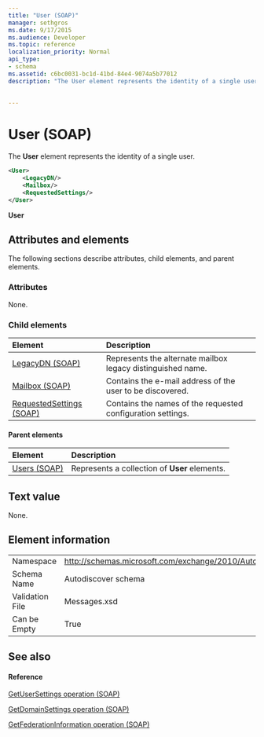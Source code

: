 ```yaml
---
title: "User (SOAP)"
manager: sethgros
ms.date: 9/17/2015
ms.audience: Developer
ms.topic: reference
localization_priority: Normal
api_type:
- schema
ms.assetid: c6bc0031-bc1d-41bd-84e4-9074a5b77012
description: "The User element represents the identity of a single user."
 
 
---
```


# User (SOAP)

The **User** element represents the identity of a single user. 
  
```XML
<User>
    <LegacyDN/>
    <Mailbox/>
    <RequestedSettings/>
</User>
```

 **User**
## Attributes and elements

The following sections describe attributes, child elements, and parent elements.
  
### Attributes

None.
  
### Child elements

|**Element**|**Description**|
|:-----|:-----|
|[LegacyDN (SOAP)](legacydn-soap.md) <br/> |Represents the alternate mailbox legacy distinguished name.  <br/> |
|[Mailbox (SOAP)](mailbox-soap.md) <br/> |Contains the e-mail address of the user to be discovered.  <br/> |
|[RequestedSettings (SOAP)](requestedsettings-soap.md) <br/> |Contains the names of the requested configuration settings.  <br/> |
   
#### Parent elements

|**Element**|**Description**|
|:-----|:-----|
|[Users (SOAP)](users-soap.md) <br/> |Represents a collection of **User** elements.  <br/> |
   
## Text value

None.
  
## Element information

|||
|:-----|:-----|
|Namespace  <br/> |http://schemas.microsoft.com/exchange/2010/Autodiscover  <br/> |
|Schema Name  <br/> |Autodiscover schema  <br/> |
|Validation File  <br/> |Messages.xsd  <br/> |
|Can be Empty  <br/> |True  <br/> |
   
## See also

#### Reference

[GetUserSettings operation (SOAP)](getusersettings-operation-soap.md)
  
[GetDomainSettings operation (SOAP)](getdomainsettings-operation-soap.md)
  
[GetFederationInformation operation (SOAP)](getfederationinformation-operation-soap.md)

